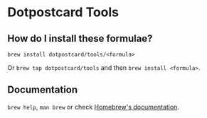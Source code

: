 # Dotpostcard Tools

## How do I install these formulae?

`brew install dotpostcard/tools/<formula>`

Or `brew tap dotpostcard/tools` and then `brew install <formula>`.

## Documentation

`brew help`, `man brew` or check [Homebrew's documentation](https://docs.brew.sh).
